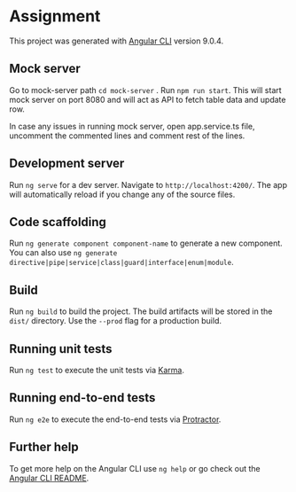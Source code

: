# Assignment

This project was generated with [Angular CLI](https://github.com/angular/angular-cli) version 9.0.4.

## Mock server

Go to mock-server path `cd mock-server` . Run `npm run start`. This will start mock server on port 8080 and will act as API to fetch table data and update row.

In case any issues in running mock server, open app.service.ts file, uncomment the commented lines and comment rest of the lines.

## Development server

Run `ng serve` for a dev server. Navigate to `http://localhost:4200/`. The app will automatically reload if you change any of the source files.

## Code scaffolding

Run `ng generate component component-name` to generate a new component. You can also use `ng generate directive|pipe|service|class|guard|interface|enum|module`.

## Build

Run `ng build` to build the project. The build artifacts will be stored in the `dist/` directory. Use the `--prod` flag for a production build.

## Running unit tests

Run `ng test` to execute the unit tests via [Karma](https://karma-runner.github.io).

## Running end-to-end tests

Run `ng e2e` to execute the end-to-end tests via [Protractor](http://www.protractortest.org/).

## Further help

To get more help on the Angular CLI use `ng help` or go check out the [Angular CLI README](https://github.com/angular/angular-cli/blob/master/README.md).
